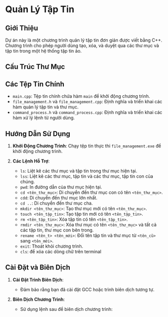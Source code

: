 # Quản Lý Tập Tin

## Giới Thiệu
Dự án này là một chương trình quản lý tập tin đơn giản được viết bằng C++. Chương trình cho phép người dùng tạo, xóa, và duyệt qua các thư mục và tập tin trong một hệ thống tập tin ảo.

## Cấu Trúc Thư Mục

## Các Tệp Tin Chính

- `main.cpp`: Tệp tin chính chứa hàm `main` để khởi động chương trình.
- `file_management.h` và `file_management.cpp`: Định nghĩa và triển khai các hàm quản lý tập tin và thư mục.
- `command_process.h` và `command_process.cpp`: Định nghĩa và triển khai các hàm xử lý lệnh từ người dùng.

## Hướng Dẫn Sử Dụng

1. **Khởi Động Chương Trình**:
   Chạy tệp tin thực thi `file_management.exe` để khởi động chương trình.

2. **Các Lệnh Hỗ Trợ**:
   - `ls`: Liệt kê các thư mục và tập tin trong thư mục hiện tại.
   - `lss`: Liệt kê các thư mục, tập tin và các thư mục, tập tin con của chúng.
   - `pwd`: In đường dẫn của thư mục hiện tại.
   - `cd <tên_thư_mục>`: Di chuyển đến thư mục con có tên `<tên_thư_mục>`.
   - `cdd`: Di chuyển đến thư mục lớn nhất. 
   - `cd ..`: Di chuyển đến thư mục cha.
   - `mkdir <tên_thư_mục>`: Tạo thư mục mới có tên `<tên_thư_mục>`.
   - `touch <tên_tập_tin>`: Tạo tập tin mới có tên `<tên_tập_tin>`.
   - `rm <tên_tập_tin>`: Xóa tập tin có tên `<tên_tập_tin>`.
   - `rmdir <tên_thư_mục>`: Xóa thư mục có tên `<tên_thư_mục>` và tất cả các tập tin, thư mục con bên trong.
   - `rename <tên_t> <tên_mới>`: Đổi tên tập tin và thư mục từ `<tên_cũ>` sang `<tên_mới>`.
   - `exit`: Thoát khỏi chương trình.
   - `cls`: để xóa các dòng chữ trên terminal

## Cài Đặt và Biên Dịch

1. **Cài Đặt Trình Biên Dịch**:
   - Đảm bảo rằng bạn đã cài đặt GCC hoặc trình biên dịch tương tự.

2. **Biên Dịch Chương Trình**:
   - Sử dụng lệnh sau để biên dịch chương trình: